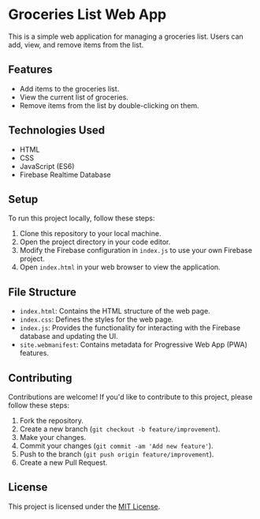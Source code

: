 # Groceries List Web App

This is a simple web application for managing a groceries list. Users can add, view, and remove items from the list.

## Features

- Add items to the groceries list.
- View the current list of groceries.
- Remove items from the list by double-clicking on them.

## Technologies Used

- HTML
- CSS
- JavaScript (ES6)
- Firebase Realtime Database

## Setup

To run this project locally, follow these steps:

1. Clone this repository to your local machine.
2. Open the project directory in your code editor.
3. Modify the Firebase configuration in `index.js` to use your own Firebase project.
4. Open `index.html` in your web browser to view the application.

## File Structure

- `index.html`: Contains the HTML structure of the web page.
- `index.css`: Defines the styles for the web page.
- `index.js`: Provides the functionality for interacting with the Firebase database and updating the UI.
- `site.webmanifest`: Contains metadata for Progressive Web App (PWA) features.

## Contributing

Contributions are welcome! If you'd like to contribute to this project, please follow these steps:

1. Fork the repository.
2. Create a new branch (`git checkout -b feature/improvement`).
3. Make your changes.
4. Commit your changes (`git commit -am 'Add new feature'`).
5. Push to the branch (`git push origin feature/improvement`).
6. Create a new Pull Request.

## License

This project is licensed under the [MIT License](LICENSE).
